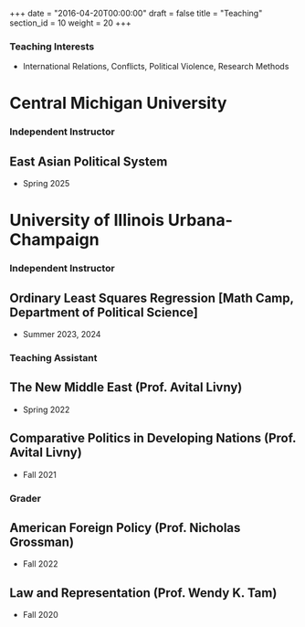 +++
date = "2016-04-20T00:00:00"
draft = false
title = "Teaching"
section_id = 10
weight = 20
+++

### Teaching Interests
- International Relations, Conflicts, Political Violence, Research Methods

# Central Michigan University

### Independent Instructor

## East Asian Political System
- Spring 2025

# University of Illinois Urbana-Champaign

### Independent Instructor

## Ordinary Least Squares Regression [Math Camp, Department of Political Science]
- Summer 2023, 2024

### Teaching Assistant
## The New Middle East (Prof. Avital Livny)
- Spring 2022

## Comparative Politics in Developing Nations (Prof. Avital Livny)
- Fall 2021

### Grader
## American Foreign Policy (Prof. Nicholas Grossman)
- Fall 2022

## Law and Representation (Prof. Wendy K. Tam)
- Fall 2020


